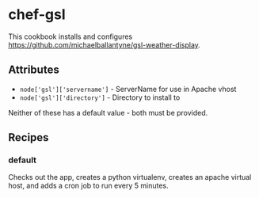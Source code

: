 # chef-gsl
This cookbook installs and configures https://github.com/michaelballantyne/gsl-weather-display.

## Attributes
* `node['gsl']['servername']` - ServerName for use in Apache vhost
* `node['gsl']['directory']` - Directory to install to

Neither of these has a default value - both must be provided.

## Recipes
### default
Checks out the app, creates a python virtualenv, creates an apache virtual host, and adds a cron job to run every 5 minutes.
